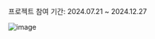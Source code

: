 프로젝트 참여 기간: 2024.07.21 ~ 2024.12.27

![image](https://github.com/user-attachments/assets/ecaf438e-e51d-475c-a286-c7785fcabe93)
